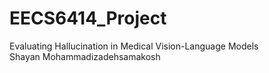 # EECS6414_Project
Evaluating Hallucination in Medical Vision-Language Models  
Shayan Mohammadizadehsamakosh
